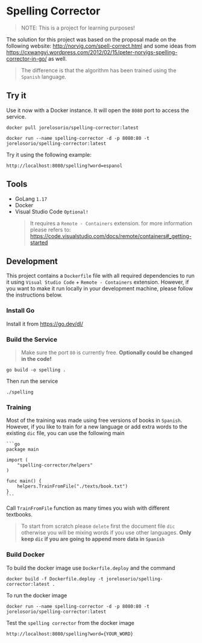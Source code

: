# Spelling Corrector
 
> NOTE: This is a project for learning purposes!

The solution for this project was based on the proposal made on the following website: http://norvig.com/spell-correct.html and some ideas from https://cxwangyi.wordpress.com/2012/02/15/peter-norvigs-spelling-corrector-in-go/ as well.

> The difference is that the algorithm has been trained using the `Spanish` language.

## Try it

Use it now with a Docker instance. It will open the `8080` port to access the service.

    docker pull jorelosorio/spelling-corrector:latest

    docker run --name spelling-corrector -d -p 8080:80 -t jorelosorio/spelling-corrector:latest

Try it using the following example:

    http://localhost:8080/spelling?word=espanol

## Tools

- GoLang `1.17`
- Docker
- Visual Studio Code `Optional!`
    > It requires a `Remote - Containers` extension. for more information please refers to: https://code.visualstudio.com/docs/remote/containers#_getting-started

## Development

This project contains a `Dockerfile` file with all required dependencies to run it using `Visual Studio Code` + `Remote - Containers` extension.
However, if you want to make it run locally in your development machine, please follow the instructions below.

### Install Go

Install it from https://go.dev/dl/

### Build the Service

> Make sure the port `80` is currently free. **Optionally could be changed in the code!**

    go build -o spelling .

Then run the service

    ./spelling

### Training

Most of the training was made using free versions of books in `Spanish`. However, if you like to train for a new language or add extra words to the existing `dic` file, you can use the following main

    ```go
    package main

    import (
        "spelling-corrector/helpers"
    )

    func main() {
        helpers.TrainFromFile("./texts/book.txt")
    }
    ```

Call `TrainFromFile` function as many times you wish with different textbooks.

> To start from scratch please `delete` first the document file `dic` otherwise you will be mixing words if you use other languages. **Only keep `dic` if you are going to append more data in `Spanish`**

### Build Docker

To build the docker image use `Dockerfile.deploy` and the command

    docker build -f Dockerfile.deploy -t jorelosorio/spelling-corrector:latest .

To run the docker image

    docker run --name spelling-corrector -d -p 8080:80 -t jorelosorio/spelling-corrector:latest

Test the `spelling corrector` from the docker image

    http://localhost:8080/spelling?word={YOUR_WORD}
